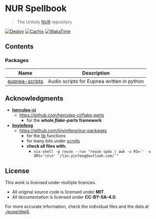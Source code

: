# NUR Spellbook

> The Unholy [NUR](https://github.com/nix-community/NUR) repository

[![Deploy](https://github.com/infinitivewitch/nurspellbook/actions/workflows/deploy.yml/badge.svg?branch=main)](https://github.com/infinitivewitch/nurspellbook/actions/workflows/deploy.yml)
[![Cachix](https://img.shields.io/badge/cachix-infinitivewitch-white.svg)](https://infinitivewitch.cachix.org)
[![WakaTime](https://wakatime.com/badge/github/infinitivewitch/nurspellbook.svg)](https://wakatime.com/badge/github/infinitivewitch/nurspellbook)

## Contents

### Packages

|       Name       |                Description                 |
| :--------------: | :----------------------------------------: |
| [eupnea-scripts] | Audio scripts for Eupnea written in python |

## Acknowledgments

- [**hercules-ci**](https://github.com/divnix)
  - https://github.com/hercules-ci/flake-parts
    - for the **whole _flake-parts_ framework**
- [**linyinfeng**](https://github.com/linyinfeng)
  - https://github.com/linyinfeng/nur-packages
    - for the [lib](./scrolls/lib/library.nix) functions
    - for many bits under [scrolls](./scrolls/)
    - **check all files with:**
      - `nix-shell -p reuse --run "reuse spdx | awk -v RS='' -v ORS='\n\n' '/lin.yinfeng@outlook.com/'"`

## License

This work is licensed under multiple licences.

- All original source code is licensed under **MIT**.
- All documentation is licensed under **CC-BY-SA-4.0**.

For more accurate information, check the individual files and the data at [.reuse/dep5](.reuse/dep5).

[eupnea-scripts]: https://github.com/eupnea-linux/audio-scripts
